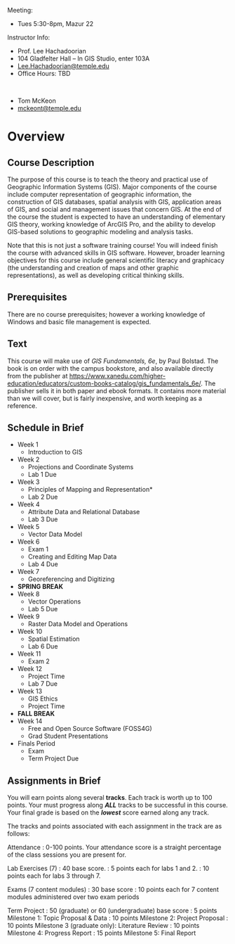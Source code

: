 Meeting:

* Tues 5:30-8pm, Mazur 22

Instructor Info:

* Prof. Lee Hachadoorian
* 104 Gladfelter Hall – In GIS Studio, enter 103A
* [Lee.Hachadoorian@temple.edu](mailto:Lee.Hachadoorian@temple.edu)
* Office Hours: TBD

&nbsp;

* Tom McKeon
* [mckeont@temple.edu](mckeont@temple.edu)

# Overview

## Course Description

The purpose of this course is to teach the theory and practical use of Geographic Information Systems (GIS).  Major components of the course include computer representation of geographic information, the construction of GIS databases, spatial analysis with GIS, application areas of GIS, and social and management issues that concern GIS.  At the end of the course the student is expected to have an understanding of elementary GIS theory, working knowledge of ArcGIS Pro, and the ability to develop GIS-based solutions to geographic modeling and analysis tasks.

Note that this is not just a software training course! You will indeed finish the course with advanced skills in GIS software. However, broader learning objectives for this course include general scientific literacy and graphicacy (the understanding and creation of maps and other graphic representations), as well as developing critical thinking skills.

## Prerequisites

There are no course prerequisites; however a working knowledge of Windows and basic file management is expected.

## Text

This course will make use of *GIS Fundamentals, 6e*, by Paul Bolstad. The book is on order with the campus bookstore, and also available directly from the publisher at <https://www.xanedu.com/higher-education/educators/custom-books-catalog/gis_fundamentals_6e/>. The publisher sells it in both paper and ebook formats. It contains more material than we will cover, but is fairly inexpensive, and worth keeping as a reference.

## Schedule in Brief

* Week 1
    * Introduction to GIS
* Week 2
    * Projections and Coordinate Systems
    * Lab 1 Due
* Week 3
    * Principles of Mapping and Representation*
    * Lab 2 Due
* Week 4
    * Attribute Data and Relational Database
    * Lab 3 Due
* Week 5
    * Vector Data Model
* Week 6
    * Exam 1
    * Creating and Editing Map Data
    * Lab 4 Due
* Week 7
    * Georeferencing and Digitizing
* **SPRING BREAK**
* Week 8
    * Vector Operations
    * Lab 5 Due
* Week 9
    * Raster Data Model and Operations
* Week 10
    * Spatial Estimation
    * Lab 6 Due
* Week 11
    * Exam 2
* Week 12
    * Project Time
    * Lab 7 Due
* Week 13
    * GIS Ethics
    * Project Time
* **FALL BREAK**
* Week 14
    * Free and Open Source Software (FOSS4G)
    * Grad Student Presentations
* Finals Period
    * Exam
    * Term Project Due

## Assignments in Brief

You will earn points along several **tracks**. Each track is worth up to 100 points. Your must progress along ***ALL*** tracks to be successful in this course. Your final grade is based on the ***lowest*** score earned along any track.

The tracks and points associated with each assignment in the track are as follows:

Attendance
: 0-100 points. Your attendance score is a straight percentage of the class sessions you are present for.

Lab Exercises (7)
: 40 base score.
: 5 points each for labs 1 and 2.
: 10 points each for labs 3 through 7.

Exams (7 content modules)
: 30 base score
: 10 points each for 7 content modules administered over two exam periods

Term Project
: 50 (graduate) or 60 (undergraduate) base score
: 5 points Milestone 1: Topic Proposal & Data
: 10 points Milestone 2: Project Proposal
: 10 points Milestone 3 (graduate only): Literature Review
: 10 points Milestone 4: Progress Report
: 15 points Milestone 5: Final Report

